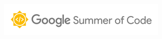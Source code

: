 ![Google Summer of Code 2017](https://github.com/ShikharJ/GSoC-2017-Work-Report/blob/master/src/gsoc.png "Google Summer of Code 2017")
